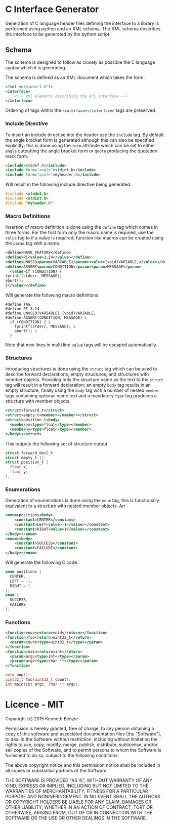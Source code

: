 # C Interface Generator

Generation of C language header files defining the interface to a library is
performed using python and an XML schema. The XML schema describes the interface
to be generated by the python script.

## Schema

The schema is designed to follow as closely as possible the C language syntax
which it is generating.

The schema is defined as an XML document which takes the form.

```xml
<?xml version="1.0"?>
<interface>
    <!-- xml elements describing the API interface -->
</interface>
```

Ordering of tags within the `<interface></interface>` tags are preserved.

### Include Directive

To insert an include directive into the header use the `include` tag. By default
the angle bracket form is generated although this can also be specified
explicitly; this is done using the `form` attribute which can be set to either
`angle` outputting the angle bracket form or `quote` producing the quotation
mark form.

```xml
<include>stddef.h</include>
<include form="angle">stdint.h</include>
<include form="quote">myheader.h</include>
```

Will result in the following include directive being generated.

```c
#include <stddef.h>
#include <stdint.h>
#include "myheader.h"
```

### Macro Definitions

Insertion of macro definition is done using the `define` tag which comes in
three forms. For the first form only the macro name is required, use the `value`
tag to if a value is required; function like macros can be created using the
`param` tag with a name.


```xml
<define>HAVE_FEATURE</define>
<define>PI<value>3.14</value></define>
<define>UNUSED<param>VARIABLE</param><value>(void)VARIABLE;</value></define>
<define>ASSERT<param>CONDITION</param><param>MESSAGE</param>
  <value>if (CONDITION) {
fprintf(stderr, MESSAGE);
abort();
}</value></define>
```

Will generate the following macro definitions.

```
#define TAG
#define PI 3.14
#define UNUSED(VARIABLE) (void)VARIABLE;
#define ASSERT(CONDITION, MESSAGE) \
  if (CONDITION) { \
    fprintf(stderr, MESSAGE); \
    abort(); \
  }
```

Note that new lines in multi line `value` tags will be escaped automatically.

### Structures

Introducing structures is done using the `struct` tag which can be used to
describe forward declarations, empty structures, and structures with member
objects. Providing only the structure name as the text to the `struct` tag will
result in a forward declaration; an empty `body` tag results in an empty
structure, finally using the `body` tag with a number of nested `member` tags
containing optional name text and a mandatory `type` tag produces a structure
with member objects.

```xml
<struct>forward_t</struct>
<struct>empty_t<member></member></struct>
<struct>position_t<body>
  <member>x<type>float</type></member>
  <member>y<type>float</type></member>
</body></struct>
```

This outputs the following set of structure output.

```c
struct forward_decl_t;
struct empty_t {};
struct position_t {
  float x;
  float y;
};
```

### Enumerations

Generation of enumerations is done using the `enum` tag, this is functionally
equivalent to a structure with nested member objects. An

```xml
<enum>positions<body>
    <constant>CENTER</constant>
    <constant>LEFT<value>-1</value></constant>
    <constant>RIGHT<value>1</value></constant>
</body></enum>
<enum><body>
    <constant>SUCCESS</constant>
    <constant>FAILURE</constant>
</body></enum>
```

Will generate the following C code.

```c
enum positions {
  CENTER,
  LEFT = -1,
  RIGHT = 1
};
enum {
  SUCCESS,
  FAILURE
};
```

### Functions

```xml
<function>nop<return>void</return></function>
<function>foo<return>uint32_t</return>
  <param>count<type>uint32_t</type></param>
</function>
<function>main<return>int</return>
  <param>argc<type>int</type></param>
  <param>argv<type>char **</type></param>
</function>
```

```c
void nop();
uint32_t foo(uint32_t count);
int main(int argc, char ** argv);
```

# Licence - MIT

Copyright (c) 2015 Kenneth Benzie

Permission is hereby granted, free of charge, to any person obtaining a copy
of this software and associated documentation files (the "Software"), to deal
in the Software without restriction, including without limitation the rights
to use, copy, modify, merge, publish, distribute, sublicense, and/or sell
copies of the Software, and to permit persons to whom the Software is
furnished to do so, subject to the following conditions:

The above copyright notice and this permission notice shall be included in
all copies or substantial portions of the Software.

THE SOFTWARE IS PROVIDED "AS IS", WITHOUT WARRANTY OF ANY KIND, EXPRESS OR
IMPLIED, INCLUDING BUT NOT LIMITED TO THE WARRANTIES OF MERCHANTABILITY,
FITNESS FOR A PARTICULAR PURPOSE AND NONINFRINGEMENT.  IN NO EVENT SHALL THE
AUTHORS OR COPYRIGHT HOLDERS BE LIABLE FOR ANY CLAIM, DAMAGES OR OTHER
LIABILITY, WHETHER IN AN ACTION OF CONTRACT, TORT OR OTHERWISE, ARISING FROM,
OUT OF OR IN CONNECTION WITH THE SOFTWARE OR THE USE OR OTHER DEALINGS IN
THE SOFTWARE.
